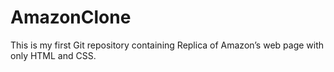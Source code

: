# AmazonClone
This is my first Git repository containing Replica of Amazon’s web page with only HTML and CSS. 
